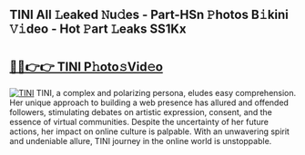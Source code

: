 ## TINI All 𝙻eaked 𝙽u𝚍es - Part-HSn 𝙿hotos B𝚒kini 𝚅𝚒deo - Hot 𝙿art 𝙻eaks SS1Kx

# <h2><a href="http://ld2zcgp.urlbe.top/?page=TINI">🔗🔗👉👉 TINI P𝚑oto𝚜Vid𝚎o</a></h2>

[![TINI](https://i.imgur.com/eBuTRDB.gif)](http://ld2zcgp.urlbe.top/?page=TINI)
TINI, a complex and polarizing persona, eludes easy comprehension. Her unique approach to building a web presence has allured and offended followers, stimulating debates on artistic expression, consent, and the essence of virtual communities. Despite the uncertainty of her future actions, her impact on online culture is palpable. With an unwavering spirit and undeniable allure, TINI journey in the online world is unstoppable.
